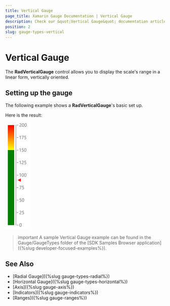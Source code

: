 ```yaml
---
title: Vertical Gauge
page_title: Xamarin Gauge Documentation | Vertical Gauge
description: Check our &quot;Vertical Gauge&quot; documentation article for Telerik Gauge for Xamarin control.
position: 2
slug: gauge-types-vertical
---
```


# Vertical Gauge

The **RadVerticalGauge** control allows you to display the scale's range in a linear form, vertically oriented.

## Setting up the gauge

The following example shows a **RadVerticalGauge**'s basic set up.

<snippet id='gauge-types-verticalgauge-xaml'/>
<snippet id='gauge-types-verticalgauge-code'/>

Here is the result:

![Vertical gauge example](../images/gauge-types-vertical-gauge-0.png) 

>important A sample Vertical Gauge example can be found in the Gauge/GaugeTypes folder of the [SDK Samples Browser application]({%slug developer-focused-examples%}).

## See Also
- [Radial Gauge]({%slug gauge-types-radial%})
- [Horizontal Gauge]({%slug gauge-types-horizontal%})
- [Axis]({%slug gauge-axis%})
- [Indicators]({%slug gauge-indicators%})
- [Ranges]({%slug gauge-ranges%})